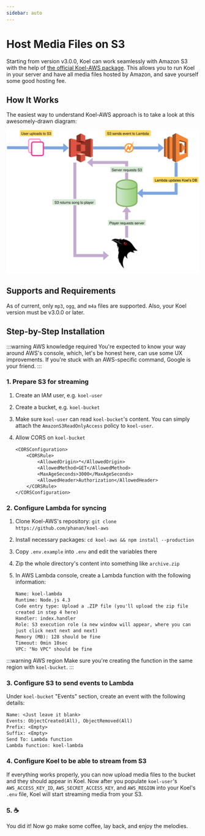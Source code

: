 ```yaml
---
sidebar: auto
---
```


# Host Media Files on S3

Starting from version v3.0.0, Koel can work seamlessly with Amazon S3 with the help of [the official Koel-AWS package](https://github.com/koel/koel-aws). This allows you to run Koel in your server and have all media files hosted by Amazon, and save yourself some good hosting fee.

## How It Works

The easiest way to understand Koel-AWS approach is to take a look at this awesomely-drawn diagram:

![Amazon S3 flow](./assets/img/s3-flow.svg)

## Supports and Requirements

As of current, only `mp3`, `ogg`, and `m4a` files are supported. Also, your Koel version must be v3.0.0 or later.

## Step-by-Step Installation

:::warning AWS knowledge required
You're expected to know your way around AWS's console, which, let's be honest here, can use some UX improvements. If you're stuck with an AWS-specific command, Google is your friend.
:::

### 1. Prepare S3 for streaming

1. Create an IAM user, e.g. `koel-user`
1. Create a bucket, e.g. `koel-bucket`
1. Make sure `koel-user` can read `koel-bucket`'s  content. You can simply attach the `AmazonS3ReadOnlyAccess` policy to `koel-user`.
1. Allow CORS on `koel-bucket`

    ```markup
    <CORSConfiguration>
        <CORSRule>
            <AllowedOrigin>*</AllowedOrigin>
            <AllowedMethod>GET</AllowedMethod>
            <MaxAgeSeconds>3000</MaxAgeSeconds>
            <AllowedHeader>Authorization</AllowedHeader>
        </CORSRule>
    </CORSConfiguration>
    ```

### 2. Configure Lambda for syncing

1. Clone Koel-AWS's repository: `git clone https://github.com/phanan/koel-aws`
2. Install necessary packages: `cd koel-aws && npm install --production`
3. Copy `.env.example` into `.env` and edit the variables there
4. Zip the whole directory's content into something like `archive.zip`
5. In AWS Lambda console, create a Lambda function with the following information:

    ```
    Name: koel-lambda
    Runtime: Node.js 4.3
    Code entry type: Upload a .ZIP file (you'll upload the zip file created in step 4 here)
    Handler: index.handler
    Role: S3 execution role (a new window will appear, where you can just click next next and next)
    Memory (MB): 128 should be fine
    Timeout: 0min 10sec
    VPC: "No VPC" should be fine
    ```
:::warning AWS region
Make sure you're creating the function in the same region with `koel-bucket`.
:::

### 3. Configure S3 to send events to Lambda

Under `koel-bucket` "Events" section, create an event with the following details:

    Name: <Just leave it blank>
    Events: ObjectCreated(All), ObjectRemoved(All)
    Prefix: <Empty>
    Suffix: <Empty>
    Send To: Lambda function
    Lambda function: koel-lambda

### 4. Configure Koel to be able to stream from S3

If everything works properly, you can now upload media files to the bucket and they should appear in Koel. Now after you populate `koel-user`'s `AWS_ACCESS_KEY_ID`, `AWS_SECRET_ACCESS_KEY`, and `AWS_REGION` into your Koel's `.env` file, Koel will start streaming media from your S3.

### 5. ☕️

You did it! Now go make some coffee, lay back, and enjoy the melodies.